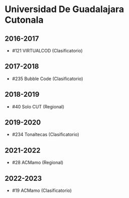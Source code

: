 # Universidad De Guadalajara Cutonala

## 2016-2017

- #121 VIRTUALCOD (Clasificatorio)

## 2017-2018

- #235 Bubble Code (Clasificatorio)

## 2018-2019

- #40 Solo CUT (Regional)

## 2019-2020

- #234 Tonaltecas (Clasificatorio)

## 2021-2022

- #28 ACMamo (Regional)

## 2022-2023

- #19 ACMamo (Clasificatorio)


